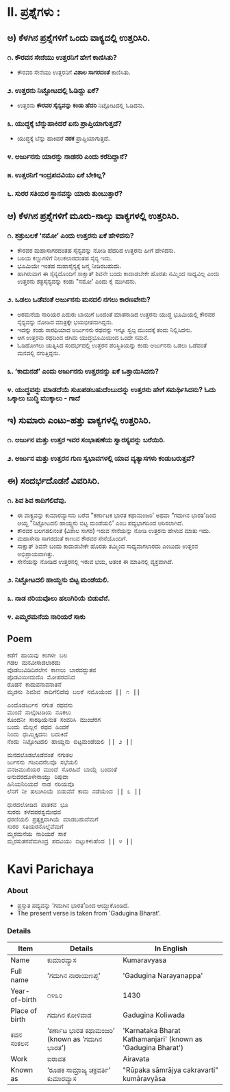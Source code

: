 # II. ಪ್ರಶ್ನೆಗಳು :
## ಅ) ಕೆಳಗಿನ ಪ್ರಶ್ನೆಗಳಿಗೆ ಒಂದು ವಾಕ್ಯದಲ್ಲಿ ಉತ್ತರಿಸಿರಿ.
### ೧. ಕೌರವನ ಸೇನೆಯು ಉತ್ತರನಿಗೆ ಹೇಗೆ ಕಾಣಿಸಿತು?
* ಕೌರವರ ಸೇನೆಯು ಉತ್ತರನಿಗೆ **ವಿಶಾಲ ಸಾಗರದಂತೆ** ಕಾಣಿಸಿತು.
### ೨. ಉತ್ತರನು ನಿಟ್ಟೋಟದಲ್ಲಿ ಓಡಿದ್ದು ಏಕೆ?
* ಉತ್ತರನು **ಕೌರವರ ಸೈನ್ಯವನ್ನು ಕಂಡು ಹೆದರಿ** ನಿಟ್ಟೋಟದಲ್ಲಿ ಓಡಿದನು.
### ೩. ಯುದ್ಧಕ್ಕೆ ಬೆನ್ನುಹಾಕಿದರೆ ಏನು ಪ್ರಾಪ್ತಿಯಾಗುತ್ತದೆ?
* ಯುದ್ಧಕ್ಕೆ ಬೆನ್ನು ಹಾಕಿದರೆ **ನರಕ** ಪ್ರಾಪ್ತಿಯಾಗುತ್ತದೆ.
### ೪. ಅರ್ಜುನನು ಯಾರನ್ನು ನಾಡನರಿ ಎಂದು ಕರೆದಿದ್ದಾನೆ?
### ೫. ಉತ್ತರನಿಗೆ ಇಂದ್ರಪದವಿಯು ಏಕೆ ಬೇಕಿಲ್ಲ?
### ೬. ಸುರರ ಸತಿಯರ ಸ್ಥಾನವನ್ನು ಯಾರು ತುಂಬುತ್ತಾರೆ?

## ಆ) ಕೆಳಗಿನ ಪ್ರಶ್ನೆಗಳಿಗೆ ಮೂರು-ನಾಲ್ಕು ವಾಕ್ಯಗಳಲ್ಲಿ ಉತ್ತರಿಸಿರಿ.
### ೧. ಶತ್ರುಬಲಕೆ ‘ನಮೋ’ ಎಂದು ಉತ್ತರನು ಏಕೆ ಹೇಳಿದನು?
* ಕೌರವರ ಮಹಾಸಾಗರದಂತಹ ಸೈನ್ಯವನ್ನು ನೋಡಿ ಹೆದರಿದ ಉತ್ತರನು ಹೀಗೆ ಹೇಳಿದನು.
* ಬರಿಯ ಕಣ್ಣುಗಳಿಗೆ ನಿಲುಕಲಾರದಂತಹ ಸೈನ್ಯ ಇದು.
* ಭೂಮಿಯೇ ಇಂತಹ ಮಹಾಸೈನ್ಯಕ್ಕೆ ಜನ್ಮ ನೀಡಿರಬಹುದು.
* ಹಾಗಿರುವಾಗ ಈ ಸೈನ್ಯದೊಂದಿಗೆ ಸಾಕ್ಷಾತ್‌ ಶಿವನೇ ಬಂದು ಕಾದಾಡಬೇಕೇ ಹೊರತು ನಮ್ಮಿಂದ ಸಾಧ್ಯವಿಲ್ಲ ಎಂದು ಉತ್ತರನು ಶತ್ರಸೈನ್ಯವನ್ನು ಕಂಡು "ನಮೋ' ಎಂದು ಕೈ ಮುಗಿದನು.

### ೨. ಒಡಲು ಒಡೆವಂತೆ ಅರ್ಜುನನು ಮನದಲಿ ನಗಲು ಕಾರಣವೇನು?
* ಅರಮನೆಯ ನಾರಿಯರ ಎದುರು ಬಾಯಿಗೆ ಬಂದಂತೆ ಮಾತನಾಡಿದ ಉತ್ತರನು ಯುದ್ಧ ಭೂಮಿಯಲ್ಲಿ ಕೌರವರ ಸೈನ್ಯವನ್ನು ನೋಡಿದ ಮಾತ್ರಕ್ಕೇ ಭಯಭೀತನಾಗಿದ್ದನು.
* ಇದನ್ನು ಕಂಡು ಸಾರಥಿಯಾದ ಅರ್ಜುನನು ರಥವನ್ನು ಇನ್ನೂ ಸ್ವಲ್ಪ ಮುಂದಕ್ಕೆ ತಂದು ನಿಲ್ಲಿಸಿದನು.
* ಆಗ ಉತ್ತರನು ರಥದಿಂದ ಜಿಗಿದು ಯುದ್ಧಭೂಮಿಯಿಂದ ಒಂದೇ ಸಮನೆ.
* ಓಡಿಹೋಗಲು ಯತ್ನಿಸಿದ ಸಂದರ್ಭದಲ್ಲಿ ಉತ್ತರನ ಪರಿಸ್ಥಿತಿಯನ್ನು ಕಂಡು ಅರ್ಜುನನು ಒಡಲು ಒಡೆವಂತೆ ಮನದಲ್ಲಿ ನಗುತ್ತಿದ್ದನು.

### ೩. ‘ಕಾದುನಡೆ’ ಎಂದು ಅರ್ಜುನನು ಉತ್ತರನನ್ನು ಏಕೆ ಒತ್ತಾಯಿಸಿದನು?
### ೪. ಯುದ್ಧವನ್ನು ಮಾಡದೆಯೆ ಸುಖಪಡಬಹುದೆಂಬುದನ್ನು ಉತ್ತರನು ಹೇಗೆ ಸಮರ್ಥಿಸಿದನು? ಓದು ಒಕ್ಕಾಲು ಬುದ್ಧಿ ಮುಕ್ಕಾಲು - ಗಾದೆ

## ಇ) ಸುಮಾರು ಎಂಟು-ಹತ್ತು ವಾಕ್ಯಗಳಲ್ಲಿ ಉತ್ತರಿಸಿರಿ.
### ೧. ಅರ್ಜುನ ಮತ್ತು ಉತ್ತರ ಇವರ ಸಂಭಾಷಣೆಯ ಸ್ವಾರಸ್ಯವನ್ನು ಬರೆಯಿರಿ.
### ೨. ಅರ್ಜುನ ಮತ್ತು ಉತ್ತರನ ಗುಣ ಸ್ವಭಾವಗಳಲ್ಲಿ ಯಾವ ವ್ಯತ್ಯಾಸಗಳು ಕಂಡುಬರುತ್ತವೆ?

## ಈ) ಸಂದರ್ಭದೊಡನೆ ವಿವರಿಸಿರಿ.
### ೧. ಶಿವ ಶಿವ ಕಾದಿಗೆಲಿದೆವು.
* ಈ ವಾಕ್ಯವನ್ನು ಕುಮಾರವ್ಯಾಸನು ಬರೆದ "ಕರ್ಣಾಟಕ ಭಾರತ ಕಥಾಮಂಜರಿ' ಅಥವಾ “ಗದುಗಿನ ಭಾರತ'ದಿಂದ ಆಯ್ದ "ನಿಟ್ಟೋಟದಲಿ ಹಾಯ್ದ್ಜನು ಬಿಟ್ಟ ಮಂಡೆಯಲಿ' ಎಂಬ ಪದ್ಯಭಾಗದಿಂದ ಆರಿಸಲಾಗಿದೆ.
* ಕೌರವರ ಬಲಗಡಲಿನಂತೆ (ವಿಶಾಲ ಸಾಗರ) ಇರುವ ಸೇನೆಯನ್ನು ನೋಡಿ ಉತ್ತರನು ಹೇಳುವ ಮಾತು ಇದು.
* ಮಹಾಸೇನಾ ಸಾಗರದಂತೆ ಕಾಣುವ ಕೌರವರ ಸೇನೆಯೊಂದಿಗೆ.
* ಸಾಕ್ಷಾತ್‌ ಶಿವನೇ ಬಂದು ಕಾದಾಡಬೇಕೇ ಹೊರತು ತಮ್ಮಿಂದ ಸಾಧ್ಯವಾಗಲಾರದು ಎಂಬುದು ಉತ್ತರನ ಅಭಿಪ್ರಾಯವಾಗಿತ್ತು.
* ಸೇನೆಯನ್ನು ನೋಡಿದ ಉತ್ತರನಲ್ಲಿ ಇರುವ ಭಯ, ಆತಂಕ ಈ ಮಾತಿನಲ್ಲಿ ವ್ಯಕ್ತವಾಗಿದೆ.

### ೨. ನಿಟ್ಟೋಟದಲಿ ಹಾಯ್ದನು ಬಿಟ್ಟ ಮಂಡೆಯಲಿ.
### ೩. ನಾಡ ನರಿಯವೊಲು ಹಲುಗಿರಿಯೆ ಬಿಡುವೆನೆ.
### ೪. ಎಮ್ಮರಮನೆಯ ನಾರಿಯರೆ ಸಾಕು

## Poem
<pre>
ಕಡೆಗೆ ಹಾಯವು ಕಂಗಳೀ ಬಲ
ಗಡಲ ಮನವೀಸಾಡಲಾರದು
ವೊಡಲುವಿಡಿದಿರಲೇನ ಕಾಣಲು ಬಾರದದ್ಭುತವ
ಪೊಡವಿಯೀದುದೊ ಮೋಹರವನಿದ
ರೊಡನೆ ಕಾದುವನಾವನಾತನೆ
ಮೃಡನು ಶಿವಶಿವ ಕಾದಿಗೆಲಿದೆವು ಬಲಕೆ ನಮೊಯೆಂದ || ೧ ||
</pre>
<pre>
ಎಂದೊಡರ್ಜುನ ನಗುತ ರಥವನು
ಮುಂದೆ ನಾಲ್ಕೆಂಟಡಿಯ ನೂಕಲು
ಕೊಂದನೀ ಸಾರಥಿಯೆನುತ ಸಂವರಿಸಿ ಮುಂಜೆರಗ
ಬಂದು ಮೆಲ್ಲನೆ ರಥದ ಹಿಂದಕೆ
ನಿಂದು ಧುಮ್ಮಿಕ್ಕಿದನು ಬದುಕಿದೆ
ನೆಂದು ನಿಟ್ಟೋಟದಲಿ ಹಾಯ್ದನು ಬಿಟ್ಟಮಂಡೆಯಲಿ || ೨ ||
</pre>
<pre>
ಮನದಲೊಡಲೊಡೆವಂತೆ ನಗುತಲ
ರ್ಜುನನು ಗಜರಿದನೆಲವೊ ಸಭೆಯಲಿ
ವನಜಮುಖಿಯರ ಮುಂದೆ ಸೊರಹಿದೆ ಬಾಯ್ಗೆ ಬಂದಂತೆ
ಅನುವರದೊಳೇನಾಯ್ತು ರಿಪುವಾ
ಹಿನಿಯನಿರಿಯದೆ ನಾಡ ನರಿಯವೊ
ಲೆನಗೆ ನೀ ಹಲುಗಿರಿಯೆ ಬಿಡುವೆನೆ ಕಾದು ನಡೆಯೆಂದ || ೩ ||
</pre>
<pre>
ಧುರದಲೋಡಿದ ಪಾತಕವ ಭೂ
ಸುರರು ಕಳೆದಪರಶ್ವಮೇಧವ
ಧರಣಿಯಲಿ ಪ್ರತ್ಯಕ್ಷವಾಗಿಯೆ ಮಾಡಬಹುದೆಮಗೆ
ಸುರರ ಸತಿಯರನೊಲ್ಲೆವೆಮಗೆ
ಮ್ಮರಮನೆಯ ನಾರಿಯರೆ ಸಾಕೆ
ಮ್ಮರಸುತನವೆಮಗಿಂದ್ರ ಪದವಿಯು ಬಿಟ್ಟುಕಳುಹೆಂದ || ೪ ||
</pre>

# Kavi Parichaya
### About 
* ಪ್ರಸ್ತುತ ಪದ್ಯವನ್ನು ‘ಗದುಗಿನ ಭಾರತ’ದಿಂದ ಆಯ್ದುಕೊಂಡಿದೆ.
* The present verse is taken from 'Gadugina Bharat'.

### Details
|Item | Details| In English|
|-|-|-|
|Name | ಕುಮಾರವ್ಯಾಸ | Kumaravyasa
|Full name | 'ಗದುಗಿನ ನಾರಾಯಣಪ್ಪ'| 'Gadugina Narayanappa'|
|Year-of-birth | ೧೪೩೦ | 1430
|Place of birth | ಗದುಗಿನ ಕೋಳಿವಾಡ | Gadugina Koliwada
|ಕವನ ಸಂಕಲನ |   ‘ಕರ್ಣಾಟ ಭಾರತ ಕಥಾಮಂಜರಿ’ (known as  ‘ಗದುಗಿನ ಭಾರತ’)  |'Karnataka Bharat Kathamanjari' (known as 'Gadugina Bharat')
|Work|ಐರಾವತ |Airavata|
|Known as | ‘ರೂಪಕ ಸಾಮ್ರಾಜ್ಯ ಚಕ್ರವರ್ತಿ’ <br> ಕುಮಾರವ್ಯಾಸ | "Rūpaka sāmrājya cakravarti" <br> kumāravyāsa |


